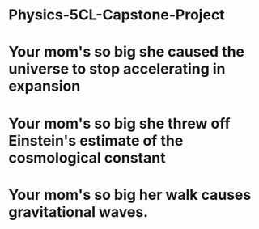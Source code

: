 # Physics-5CL-Capstone-Project

# Your mom's so big she caused the universe to stop accelerating in expansion

# Your mom's so big she threw off Einstein's estimate of the cosmological constant

# Your mom's so big her walk causes gravitational waves.